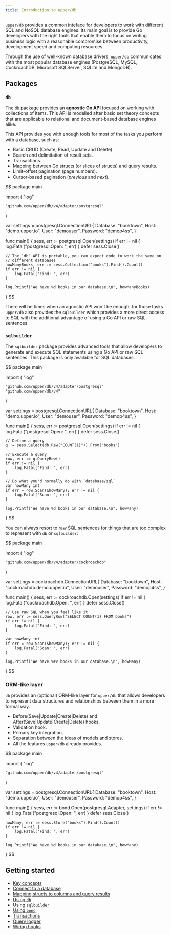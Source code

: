 ```yaml
---
title: Introduction to upper/db
---
```


`upper/db` provides a common inteface for developers to work with different SQL
and NoSQL database engines. Its main goal is to provide Go developers with the
right tools that enable them to focus on writing business logic with a
reasonable compromise between productivity, development speed and computing
resources.

Through the use of well-known database drivers, `upper/db` communicates with
the most popular database engines (PostgreSQL, MySQL, CockroachDB, Microsoft
SQLServer, SQLite and MongoDB).

## Packages

### `db`

The `db` package provides an **agnostic Go API** focused on working with
collections of items. This API is modelled after basic set theory concepts that
are applicable to relational and document-based database engines alike.

This API provides you with enough tools for most of the tasks you perform with
a database, such as:

* Basic CRUD (Create, Read, Update and Delete).
* Search and delimitation of result sets.
* Transactions.
* Mapping between Go structs (or slices of structs) and query results.
* Limit-offset pagination (page numbers).
* Cursor-based pagination (_previous_ and _next_).

$$
package main

import (
	"log"

	"github.com/upper/db/v4/adapter/postgresql"
)

var settings = postgresql.ConnectionURL{
	Database: "booktown",
	Host:     "demo.upper.io",
	User:     "demouser",
	Password: "demop4ss",
}

func main() {
	sess, err := postgresql.Open(settings)
	if err != nil {
		log.Fatal("postgresql.Open: ", err)
	}
	defer sess.Close()

	// The `db` API is portable, you can expect code to work the same on
	// different databases
	howManyBooks, err := sess.Collection("books").Find().Count()
	if err != nil {
		log.Fatal("Find: ", err)
	}

	log.Printf("We have %d books in our database.\n", howManyBooks)
}
$$

There will be times when an agnostic API won't be enough, for those tasks
`upper/db` also provides the `sqlbuilder` which provides a more direct access
to SQL with the additional advantage of using a Go API or raw SQL sentences.

### `sqlbuilder`

The `sqlbuilder` package provides advanced tools that allow developers to generate and
execute SQL statements using a Go API or raw SQL sentences. This package is
only available for SQL databases.

$$
package main

import (
	"log"

	"github.com/upper/db/v4/adapter/postgresql"
	"github.com/upper/db/v4"
)

var settings = postgresql.ConnectionURL{
	Database: "booktown",
	Host:     "demo.upper.io",
	User:     "demouser",
	Password: "demop4ss",
}

func main() {
	sess, err := postgresql.Open(settings)
	if err != nil {
		log.Fatal("postgresql.Open: ", err)
	}
	defer sess.Close()

	// Define a query
	q := sess.Select(db.Raw("COUNT(1)")).From("books")

	// Execute a query
	row, err := q.QueryRow()
	if err != nil {
		log.Fatal("Find: ", err)
	}

	// Do what you'd normally do with `database/sql`
	var howMany int
	if err = row.Scan(&howMany); err != nil {
		log.Fatal("Scan: ", err)
	}

	log.Printf("We have %d books in our database.\n", howMany)
}
$$

You can always resort to raw SQL sentences for things that are too complex to
represent with `db` or `sqlbuilder`:

$$
package main

import (
	"log"

	"github.com/upper/db/v4/adapter/cockroachdb"
)

var settings = cockroachdb.ConnectionURL{
	Database: "booktown",
	Host:     "cockroachdb.demo.upper.io",
	User:     "demouser",
	Password: "demop4ss",
}

func main() {
	sess, err := cockroachdb.Open(settings)
	if err != nil {
		log.Fatal("cockroachdb.Open: ", err)
	}
	defer sess.Close()

	// Use raw SQL when you feel like it
	row, err := sess.QueryRow("SELECT COUNT(1) FROM books")
	if err != nil {
		log.Fatal("Find: ", err)
	}

	var howMany int
	if err = row.Scan(&howMany); err != nil {
		log.Fatal("Scan: ", err)
	}

	log.Printf("We have %#v books in our database.\n", howMany)
}
$$

### ORM-like layer

`db` provides an (optional) ORM-like layer for `upper/db` that
allows developers to represent data structures and relationships between them
in a more formal way.

* Before(Save|Update|Create|Delete) and After(Save|Update|Create|Delete) hooks.
* Validation hook.
* Primary key integration.
* Separation between the ideas of models and stores.
* All the features `upper/db` already provides.

$$
package main

import (
	"log"

	"github.com/upper/db/v4/adapter/postgresql"
)

var settings = postgresql.ConnectionURL{
	Database: "booktown",
	Host:     "demo.upper.io",
	User:     "demouser",
	Password: "demop4ss",
}

func main() {
	sess, err := bond.Open(postgresql.Adapter, settings)
	if err != nil {
		log.Fatal("postgresql.Open: ", err)
	}
	defer sess.Close()

	howMany, err := sess.Store("books").Find().Count()
	if err != nil {
		log.Fatal("Find: ", err)
	}

	log.Printf("We have %d books in our database.\n", howMany)
}
$$

## Getting started

* [Key concepts](/docs/getting-started/key-concepts)
* [Connect to a database](/docs/getting-started/connect-to-a-database)
* [Mapping structs to columns and query results](/docs/getting-started/struct-mapping)
* [Using `db`](/docs/getting-started/db-usage)
* [Using `sqlbuilder`](/docs/getting-started/sqlbuilder-usage)
* [Using `bond`](/docs/getting-started/bond)
* [Transactions](/docs/getting-started/db-usage)
* [Query logger](/docs/getting-started/logger)
* [Wiring hooks](/docs/tutorial/bond-hooks)
